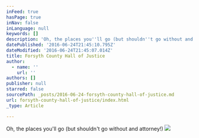 ```yaml
---
inFeed: true
hasPage: true
inNav: false
inLanguage: null
keywords: []
description: 'Oh, the places you''ll go (but shouldn''t go without and attorney!)'
datePublished: '2016-06-24T21:45:10.795Z'
dateModified: '2016-06-24T21:45:07.014Z'
title: Forsyth County Hall of Justice
author:
  - name: ''
    url: ''
authors: []
publisher: null
starred: false
sourcePath: _posts/2016-06-24-forsyth-county-hall-of-justice.md
url: forsyth-county-hall-of-justice/index.html
_type: Article

---
```

Oh, the places you'll go (but shouldn't go without and attorney!)
![](https://the-grid-user-content.s3-us-west-2.amazonaws.com/26664867-e446-4e69-8c91-fa849b188897.jpg)